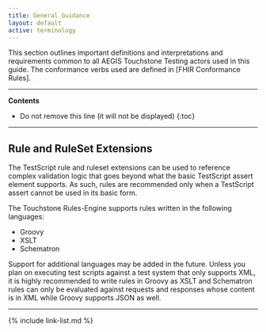 ```yaml
---
title: General Guidance
layout: default
active: terminology
---
```


This section outlines important definitions and interpretations and requirements common to all AEGIS Touchstone Testing actors used in this guide.
The conformance verbs used are defined in [FHIR Conformance Rules].

---

<!-- TOC  the css styling for this is \pages\assets\css\project.css under 'markdown-toc'-->
**Contents**

* Do not remove this line (it will not be displayed)
{:toc}

---

<!-- end TOC -->

## Rule and RuleSet Extensions

The TestScript rule and ruleset extensions can be used to reference complex validation logic that goes beyond what the basic TestScript assert element supports. As such, rules are recommended only when a TestScript assert cannot be used in its basic form.

The Touchstone Rules-Engine supports rules written in the following languages:

- Groovy
- XSLT
- Schematron

Support for additional languages may be added in the future. Unless you plan on executing test scripts against a test system that only supports XML, it is highly recommended to write rules in Groovy as XSLT and Schematron rules can only be evaluated against requests and responses whose content is in XML while Groovy supports JSON as well.

------------------------------------------------------------------------

{% include link-list.md %}
